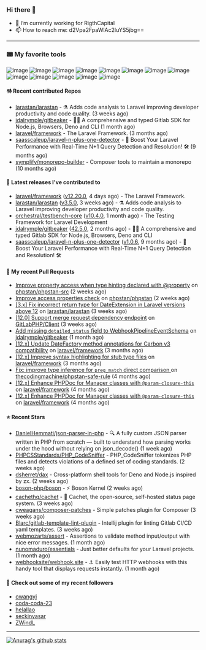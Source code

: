 ### Hi there 👋

- 🔭 I’m currently working for RigthCapital
- 📫 How to reach me: d2Vpa2FpaWlAc2luYS5jbg==

---

### 📟 My favorite tools
![image](https://img.shields.io/badge/Laravel-FF2D20?style=for-the-badge&logo=laravel&logoColor=white)
![image](http://img.shields.io/badge/-PHPStorm-181717?style=for-the-badge&logo=phpstorm&logoColor=white)
![image](https://img.shields.io/badge/Github%20Actions-282a2e?style=for-the-badge&logo=githubactions&logoColor=367cfe)
![image](https://img.shields.io/badge/Jira-0052CC?style=for-the-badge&logo=Jira&logoColor=white)
![image](https://img.shields.io/badge/Sentry-black?style=for-the-badge&logo=Sentry&logoColor=#362D59)
![image](https://img.shields.io/badge/ChatGPT-74aa9c?style=for-the-badge&logo=openai&logoColor=white)
![image](https://img.shields.io/badge/Medium-12100E?style=for-the-badge&logo=medium&logoColor=white)
![image](https://img.shields.io/badge/RSS-FFA500?style=for-the-badge&logo=rss&logoColor=white)
![image](https://img.shields.io/badge/Amazon_AWS-FF9900?style=for-the-badge&logo=amazonaws&logoColor=white)
![image](https://img.shields.io/badge/Slack-4A154B?style=for-the-badge&logo=slack&logoColor=white)
![image](https://img.shields.io/badge/Zoom-2D8CFF?style=for-the-badge&logo=zoom&logoColor=white)
![image](https://img.shields.io/badge/Netflix-E50914?style=for-the-badge&logo=netflix&logoColor=white)
![image](https://img.shields.io/badge/Spotify-1ED760?&style=for-the-badge&logo=spotify&logoColor=white)

#### 🪅 Recent contributed Repos

- [larastan/larastan](https://github.com/larastan/larastan) - ⚗️ Adds code analysis to Laravel improving developer productivity and code quality. (3 weeks ago)
- [jdalrymple/gitbeaker](https://github.com/jdalrymple/gitbeaker) - 🦊🧪 A comprehensive and typed Gitlab SDK for Node.js, Browsers, Deno and CLI  (1 month ago)
- [laravel/framework](https://github.com/laravel/framework) - The Laravel Framework. (3 months ago)
- [saasscaleup/laravel-n-plus-one-detector](https://github.com/saasscaleup/laravel-n-plus-one-detector) - 🚀 Boost Your Laravel Performance with Real-Time N&#43;1 Query Detection and Resolution! 🛠️ (9 months ago)
- [symplify/monorepo-builder](https://github.com/symplify/monorepo-builder) - Composer tools to maintain a monorepo (10 months ago)

#### 🔭 Latest releases I've contributed to

- [laravel/framework](https://github.com/laravel/framework) ([v12.20.0](https://github.com/laravel/framework/releases/tag/v12.20.0), 4 days ago) - The Laravel Framework.
- [larastan/larastan](https://github.com/larastan/larastan) ([v3.5.0](https://github.com/larastan/larastan/releases/tag/v3.5.0), 3 weeks ago) - ⚗️ Adds code analysis to Laravel improving developer productivity and code quality.
- [orchestral/testbench-core](https://github.com/orchestral/testbench-core) ([v10.4.0](https://github.com/orchestral/testbench-core/releases/tag/v10.4.0), 1 month ago) - The Testing Framework for Laravel Development
- [jdalrymple/gitbeaker](https://github.com/jdalrymple/gitbeaker) ([42.5.0](https://github.com/jdalrymple/gitbeaker/releases/tag/42.5.0), 2 months ago) - 🦊🧪 A comprehensive and typed Gitlab SDK for Node.js, Browsers, Deno and CLI 
- [saasscaleup/laravel-n-plus-one-detector](https://github.com/saasscaleup/laravel-n-plus-one-detector) ([v1.0.6](https://github.com/saasscaleup/laravel-n-plus-one-detector/releases/tag/v1.0.6), 9 months ago) - 🚀 Boost Your Laravel Performance with Real-Time N&#43;1 Query Detection and Resolution! 🛠️

#### 🔨 My recent Pull Requests

- [Improve property access when type hinting declared with @property](https://github.com/phpstan/phpstan-src/pull/4075) on [phpstan/phpstan-src](https://github.com/phpstan/phpstan-src) (2 weeks ago)
- [Improve access properties check](https://github.com/phpstan/phpstan/pull/13191) on [phpstan/phpstan](https://github.com/phpstan/phpstan) (2 weeks ago)
- [[3.x] Fix incorrect return type for DateExtension in Laravel versions above 12](https://github.com/larastan/larastan/pull/2299) on [larastan/larastan](https://github.com/larastan/larastan) (3 weeks ago)
- [[12.0] Support merge request dependency endpoint](https://github.com/GitLabPHP/Client/pull/835) on [GitLabPHP/Client](https://github.com/GitLabPHP/Client) (3 weeks ago)
- [Add missing `detailed_status` field to WebhookPipelineEventSchema](https://github.com/jdalrymple/gitbeaker/pull/3729) on [jdalrymple/gitbeaker](https://github.com/jdalrymple/gitbeaker) (1 month ago)
- [[12.x] Update DateFactory method annotations for Carbon v3 compatibility](https://github.com/laravel/framework/pull/55151) on [laravel/framework](https://github.com/laravel/framework) (3 months ago)
- [[12.x] Improve syntax highlighting for stub type files](https://github.com/laravel/framework/pull/55094) on [laravel/framework](https://github.com/laravel/framework) (3 months ago)
- [Fix: improve type inference for `preg_match` direct comparison ](https://github.com/thecodingmachine/phpstan-safe-rule/pull/58) on [thecodingmachine/phpstan-safe-rule](https://github.com/thecodingmachine/phpstan-safe-rule) (4 months ago)
- [[12.x] Enhance PHPDoc for Manager classes with `@param-closure-this`](https://github.com/laravel/framework/pull/55002) on [laravel/framework](https://github.com/laravel/framework) (4 months ago)
- [[12.x] Enhance PHPDoc for Manager classes with `@param-closure-this`](https://github.com/laravel/framework/pull/55001) on [laravel/framework](https://github.com/laravel/framework) (4 months ago)

#### ⭐ Recent Stars

- [DanielHemmati/json-parser-in-php](https://github.com/DanielHemmati/json-parser-in-php) - 🔍 A fully custom JSON parser written in PHP from scratch — built to understand how parsing works under the hood without relying on json_decode() (1 week ago)
- [PHPCSStandards/PHP_CodeSniffer](https://github.com/PHPCSStandards/PHP_CodeSniffer) - PHP_CodeSniffer tokenizes PHP files and detects violations of a defined set of coding standards. (2 weeks ago)
- [dsherret/dax](https://github.com/dsherret/dax) - Cross-platform shell tools for Deno and Node.js inspired by zx. (2 weeks ago)
- [boson-php/boson](https://github.com/boson-php/boson) - ⚡ Boson Kernel (2 weeks ago)
- [cachethq/cachet](https://github.com/cachethq/cachet) - 🚦 Cachet, the open-source, self-hosted status page system. (3 weeks ago)
- [cweagans/composer-patches](https://github.com/cweagans/composer-patches) - Simple patches plugin for Composer (3 weeks ago)
- [Blarc/gitlab-template-lint-plugin](https://github.com/Blarc/gitlab-template-lint-plugin) - Intellij plugin for linting Gitlab CI/CD yaml templates. (3 weeks ago)
- [webmozarts/assert](https://github.com/webmozarts/assert) - Assertions to validate method input/output with nice error messages. (1 month ago)
- [nunomaduro/essentials](https://github.com/nunomaduro/essentials) - Just better defaults for your Laravel projects. (1 month ago)
- [webhooksite/webhook.site](https://github.com/webhooksite/webhook.site) - ⚓️ Easily test HTTP webhooks with this handy tool that displays requests instantly. (1 month ago)

#### 👯 Check out some of my recent followers

- [owangyi](https://github.com/owangyi)
- [coda-coda-23](https://github.com/coda-coda-23)
- [helallao](https://github.com/helallao)
- [seckinyasar](https://github.com/seckinyasar)
- [ZWindL](https://github.com/ZWindL)


---



[![Anurag's github stats](https://github-readme-stats.vercel.app/api?username=kayw-geek&show_icons=true&theme=onedark)](https://github.com/kayw-geek)

